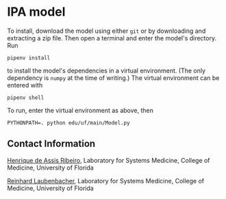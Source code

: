 # IPA model

To install, download the model using either `git` or by downloading and extracting a zip file. Then open a terminal and enter the model's directory. Run  
```
pipenv install
```
to install the model's dependencies in a virtual environment. (The only dependency is `numpy` at the time of writing.)  The virtual environment can be entered with
```
pipenv shell
```

To run, enter the virtual environment as above, then
```
PYTHONPATH=. python edu/uf/main/Model.py
```

## Contact Information

<a href="mailto:henrique.deassis@medicine.ufl.edu">Henrique de Assis Ribeiro</a>, Laboratory for Systems Medicine, College of Medicine, University of Florida 

<a href="mailto:reinhard.laubenbacher@medicine.ufl.edu">Reinhard Laubenbacher</a>, Laboratory for Systems Medicine, College of Medicine, University of Florida